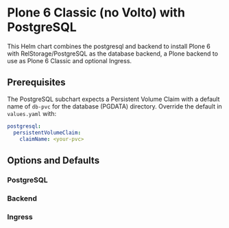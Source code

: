 # Plone 6 Classic (no Volto) with PostgreSQL

This Helm chart combines the postgresql and backend to install Plone 6 with RelStorage/PostgreSQL as the database backend, a Plone backend to use as Plone 6 Classic and optional Ingress.

## Prerequisites

The PostgreSQL subchart expects a Persistent Volume Claim with a default name of `db-pvc` for the database (PGDATA) directory.
Override the default in `values.yaml` with:

```yaml
postgresql:
  persistentVolumeClaim:
    claimName: <your-pvc>
```

## Options and Defaults

### PostgreSQL

### Backend

### Ingress
